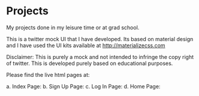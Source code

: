 # Projects
My projects done in my leisure time or at grad school.


This is a twitter mock UI that I have developed.
Its based on material design and I have used the
UI kits available at http://materializecss.com

Disclaimer: This is purely a mock and not intended to infringe the copy right of twitter. This is developed purely based on educational purposes.


Please find the live html pages at:

a. Index Page:
b. Sign Up Page:
c. Log In Page:
d. Home Page: